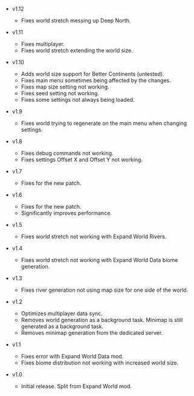 - v1.12
  - Fixes world stretch messing up Deep North.

- v1.11
  - Fixes multiplayer.
  - Fixes world stretch extending the world size.

- v1.10
  - Adds world size support for Better Continents (untested).
  - Fixes main menu sometimes being affected by the changes.
  - Fixes map size setting not working.
  - Fixes seed setting not working.
  - Fixes some settings not always being loaded.

- v1.9
  - Fixes world trying to regenerate on the main menu when changing settings.

- v1.8
  - Fixes debug commands not working.
  - Fixes settings Offset X and Offset Y not working.

- v1.7
  - Fixes for the new patch.

- v1.6
  - Fixes for the new patch.
  - Significantly improves performance.

- v1.5
  - Fixes world stretch not working with Expand World Rivers.

- v1.4
  - Fixes world stretch not working with Expand World Data biome generation.

- v1.3
  - Fixes river generation not using map size for one side of the world.

- v1.2
  - Optimizes multiplayer data sync.
  - Removes world generation as a background task. Minimap is still generated as a background task.
  - Removes minimap generation from the dedicated server.

- v1.1
  - Fixes error with Expand World Data mod.
  - Fixes biome distribution not working with increased world size.

- v1.0
  - Initial release. Split from Expand World mod.
